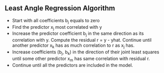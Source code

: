 ## Least Angle Regression Algorithm

* Start with all coefficients b<sub>j</sub> equals to zero
* Find the predictor x<sub>j</sub> most correlated with y
* Increase the predictor coefficient b<sub>j</sub> in the same direction as its correlation with y. Compute the residual r = y - yhat. Continue until another predictor x<sub>k</sub> has as much correlation to r as x<sub>j</sub> has.
* Increase coefficients (b<sub>j</sub>, b<sub>k</sub>) in the direction of their joint least squares until some other predictor x<sub>m</sub> has same correlation with residual r.
* Continue until all the predictors are included in the model.
